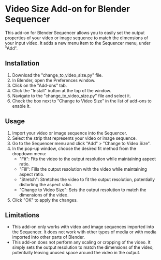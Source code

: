 # Video Size Add-on for Blender Sequencer

This add-on for Blender Sequencer allows you to easily set the output properties of your video or image sequence to match the dimensions of your input video. It adds a new menu item to the Sequencer menu, under "Add".

## Installation

1. Download the "change_to_video_size.py" file.
2. In Blender, open the Preferences window.
3. Click on the "Add-ons" tab.
4. Click the "Install" button at the top of the window.
5. Navigate to the "change_to_video_size.py" file and select it.
6. Check the box next to "Change to Video Size" in the list of add-ons to enable it.

## Usage

1. Import your video or image sequence into the Sequencer.
2. Select the strip that represents your video or image sequence.
3. Go to the Sequencer menu and click "Add" > "Change to Video Size".
4. In the pop-up window, choose the desired fit method from the dropdown menu:
    * "Fit": Fits the video to the output resolution while maintaining aspect ratio.
    * "Fill": Fills the output resolution with the video while maintaining aspect ratio.
    * "Stretch": Stretches the video to fit the output resolution, potentially distorting the aspect ratio.
    * "Change to Video Size": Sets the output resolution to match the dimensions of the video.
5. Click "OK" to apply the changes.

## Limitations

- This add-on only works with video and image sequences imported into the Sequencer. It does not work with other types of media or with media imported into other parts of Blender.
- This add-on does not perform any scaling or cropping of the video. It simply sets the output resolution to match the dimensions of the video, potentially leaving unused space around the video in the output.
